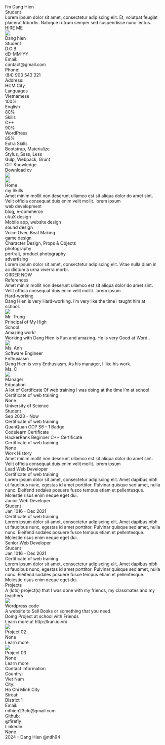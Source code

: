 <div style={{width: 970, height: 467, position: 'relative'}}>
  <div style={{width: 970, height: 467, left: 0, top: 0, position: 'absolute', background: 'white'}} />
  <div style={{width: 500, left: 60, top: 93, position: 'absolute'}}><span style="color: '#2B2B2B', fontSize: 48, fontFamily: 'Inter', fontWeight: '700', lineHeight: 59.33, wordWrap: 'break-word'">I’m Dang Hien<br/></span><span style="color: '#FFB400', fontSize: 48, fontFamily: 'Inter', fontWeight: '700', lineHeight: 59.33, wordWrap: 'break-word'">Student</span></div>
  <div style={{width: 16, height: 16, left: 520, top: 52, position: 'absolute', borderRadius: 9999, border: '2px rgba(5.10, 255, 0, 0.80) solid'}} />
  <div style={{width: 16, height: 16, left: 88, top: 422, position: 'absolute', borderRadius: 9999, border: '2px rgba(5.10, 255, 0, 0.80) solid'}} />
  <div style={{width: 16, height: 16, left: 557.86, top: 379.96, position: 'absolute', borderRadius: 9999, border: '2px rgba(255, 180, 0, 0.80) solid'}} />
  <div style={{width: 16, height: 16, left: 40, top: 30, position: 'absolute', borderRadius: 9999, border: '2px rgba(255, 180, 0, 0.80) solid'}} />
  <div style={{width: 16, height: 16, left: 902.46, top: 69.66, position: 'absolute', transform: 'rotate(26.05deg)', transformOrigin: '0 0', border: '2px rgba(255, 180, 0, 0.80) solid'}} />
  <div style={{width: 16, height: 16, left: 380.83, top: 333, position: 'absolute', transform: 'rotate(26.05deg)', transformOrigin: '0 0', border: '2px rgba(0, 71.40, 255, 0.80) solid'}} />
  <div style={{width: 424, height: 88, left: 60, top: 229, position: 'absolute', color: '#767676', fontSize: 16, fontFamily: 'Inter', fontWeight: '400', textTransform: 'capitalize', lineHeight: 24, wordWrap: 'break-word'}}>Lorem ipsum dolor sit amet, consectetur adipiscing elit. Et, volutpat feugiat placerat lobortis. Natoque rutrum semper sed suspendisse nunc lectus.</div>
  <div style={{width: 154, height: 51, left: 60, top: 342, position: 'absolute', flexDirection: 'column', justifyContent: 'flex-start', alignItems: 'flex-start', display: 'inline-flex'}}>
    <div style={{flexDirection: 'column', justifyContent: 'flex-start', alignItems: 'flex-start', display: 'flex'}}>
      <div style={{paddingLeft: 32, paddingRight: 32, paddingTop: 16, paddingBottom: 16, background: '#FFB400', borderRadius: 5, flexDirection: 'column', justifyContent: 'center', alignItems: 'center', gap: 10, display: 'flex'}}>
        <div style={{width: 90, height: 19, position: 'relative'}}>
          <div style={{left: 0, top: 0, position: 'absolute', textAlign: 'center', color: '#2B2B2B', fontSize: 16, fontFamily: 'Inter', fontWeight: '500', wordWrap: 'break-word'}}>HIRE ME</div>
          <div style={{width: 16, height: 16, left: 74, top: 1, position: 'absolute'}}>
            <div style={{width: 16, height: 16, left: 0, top: 0, position: 'absolute'}}></div>
            <div style={{width: 10.67, height: 10.37, left: 2.67, top: 2.81, position: 'absolute', background: '#2B2B2B'}}></div>
          </div>
        </div>
      </div>
    </div>
  </div>
  <img style={{width: 347, height: 225, left: 528, top: 80, position: 'absolute', boxShadow: '0px 4px 4px rgba(0, 0, 0, 0.25)', border: '1px black solid'}} src="https://via.placeholder.com/347x225" />
</div>
<div style={{width: 305, height: 1315, position: 'relative'}}>
  <div style={{width: 305, height: 1315, left: 0, top: 0, position: 'absolute', background: 'white'}}></div>
  <div style={{width: 180, height: 163, left: 74, top: 163, position: 'absolute'}}>
    <div style={{left: 44, top: 67, position: 'absolute', color: '#2B2B2B', fontSize: 18, fontFamily: 'Inter', fontWeight: '500', textTransform: 'capitalize', lineHeight: 22.25, wordWrap: 'break-word'}}>Dang hien</div>
    <div style={{left: 61, top: 102, position: 'absolute', color: '#767676', fontSize: 15, fontFamily: 'Inter', fontWeight: '400', textTransform: 'capitalize', lineHeight: 24, wordWrap: 'break-word'}}>Student</div>
    <div style={{width: 16, height: 16, left: 139, top: 0, position: 'absolute', background: '#7EB942', boxShadow: '0px 4px 10px rgba(0, 0, 0, 0.15)', borderRadius: 9999}} />
    <div style={{width: 180, height: 24, left: 0, top: 139, position: 'absolute', justifyContent: 'flex-start', alignItems: 'flex-start', gap: 15, display: 'inline-flex'}}>
      <div style={{width: 24, height: 24, position: 'relative'}}>
        <div style={{width: 24, height: 24, left: 0, top: 0, position: 'absolute', background: '#FFB400', borderRadius: 9999}} />
        <div style={{width: 14, height: 14, left: 5, top: 5, position: 'absolute'}}>
          <div style={{width: 14, height: 14, left: 0, top: 0, position: 'absolute'}}>
            <div style={{width: 14, height: 14, left: 0, top: 0, position: 'absolute'}}>
              <div style={{width: 14, height: 14, left: 0, top: 0, position: 'absolute'}}></div>
              <div style={{width: 6.13, height: 11.67, left: 4.08, top: 1.17, position: 'absolute', background: '#2B2B2B'}}></div>
            </div>
          </div>
        </div>
      </div>
      <div style={{width: 24, height: 24, position: 'relative'}}>
        <div style={{width: 24, height: 24, left: 0, top: 0, position: 'absolute', background: '#FFB400', borderRadius: 9999}} />
        <div style={{width: 14, height: 14, left: 5, top: 5, position: 'absolute'}}>
          <div style={{width: 14, height: 14, left: 0, top: 0, position: 'absolute'}}>
            <div style={{width: 14, height: 14, left: 0, top: 0, position: 'absolute'}}>
              <div style={{width: 14, height: 14, left: 0, top: 0, position: 'absolute'}}></div>
              <div style={{width: 11.67, height: 11.67, left: 1.17, top: 1.17, position: 'absolute', background: '#2B2B2B'}}></div>
            </div>
          </div>
        </div>
      </div>
      <div style={{width: 24, height: 24, position: 'relative'}}>
        <div style={{width: 24, height: 24, left: 0, top: 0, position: 'absolute', background: '#FFB400', borderRadius: 9999}} />
        <div style={{width: 14, height: 14, left: 5, top: 5, position: 'absolute'}}>
          <div style={{width: 14, height: 14, left: 0, top: 0, position: 'absolute'}}>
            <div style={{width: 14, height: 14, left: 0, top: 0, position: 'absolute'}}>
              <div style={{width: 14, height: 14, left: 0, top: 0, position: 'absolute'}}></div>
              <div style={{width: 11.89, height: 9.67, left: 1.04, top: 2.15, position: 'absolute', background: '#2B2B2B'}}></div>
            </div>
          </div>
        </div>
      </div>
      <div style={{width: 24, height: 24, position: 'relative'}}>
        <div style={{width: 24, height: 24, left: 0, top: 0, position: 'absolute', background: '#FFB400', borderRadius: 9999}} />
        <div style={{width: 14, height: 14, left: 5, top: 5, position: 'absolute'}}>
          <div style={{width: 14, height: 14, left: 0, top: 0, position: 'absolute'}}>
            <div style={{width: 14, height: 14, left: 0, top: 0, position: 'absolute'}}>
              <div style={{width: 14, height: 14, left: 0, top: 0, position: 'absolute'}}></div>
              <div style={{width: 11.12, height: 10.50, left: 1.71, top: 1.75, position: 'absolute', background: '#2B2B2B'}}></div>
            </div>
          </div>
        </div>
      </div>
      <div style={{width: 24, height: 24, position: 'relative'}}>
        <div style={{width: 24, height: 24, left: 0, top: 0, position: 'absolute', background: '#FFB400', borderRadius: 9999}} />
        <div style={{width: 14, height: 14, left: 5, top: 5, position: 'absolute'}}>
          <div style={{width: 14, height: 14, left: 0, top: 0, position: 'absolute'}}>
            <div style={{width: 14, height: 14, left: 0, top: 0, position: 'absolute'}}>
              <div style={{width: 14, height: 14, left: 0, top: 0, position: 'absolute'}}></div>
              <div style={{width: 11.67, height: 9.33, left: 1.17, top: 2.33, position: 'absolute', background: '#2B2B2B'}}></div>
            </div>
          </div>
        </div>
      </div>
    </div>
  </div>
  <div style={{width: 220, height: 0, left: 55, top: 353, position: 'absolute', border: '1.50px #F0F0F6 solid'}}></div>
  <div style={{width: 220, height: 126, left: 55, top: 378, position: 'absolute'}}>
    <div style={{width: 220, height: 25, left: 0, top: 0, position: 'absolute'}}>
      <div style={{width: 51, height: 24, left: 0, top: 0, position: 'absolute', background: '#FFB400'}} />
      <div style={{left: 5, top: 1, position: 'absolute', color: '#2B2B2B', fontSize: 15, fontFamily: 'Inter', fontWeight: '400', textTransform: 'capitalize', lineHeight: 24, wordWrap: 'break-word'}}>D.O.B</div>
      <div style={{left: 137, top: 0, position: 'absolute', textAlign: 'right', color: '#2B2B2B', fontSize: 15, fontFamily: 'Inter', fontWeight: '400', textTransform: 'capitalize', lineHeight: 24, wordWrap: 'break-word'}}>dD-MM-YY</div>
    </div>
    <div style={{width: 220, height: 24, left: 0, top: 34, position: 'absolute'}}>
      <div style={{width: 49, height: 24, left: 0, top: 0, position: 'absolute', background: '#FFB400'}} />
      <div style={{left: 5, top: 0, position: 'absolute', color: '#2B2B2B', fontSize: 15, fontFamily: 'Inter', fontWeight: '400', textTransform: 'capitalize', lineHeight: 24, wordWrap: 'break-word'}}>Email:</div>
      <div style={{left: 72, top: 0, position: 'absolute', textAlign: 'right', color: '#2B2B2B', fontSize: 15, fontFamily: 'Inter', fontWeight: '400', textTransform: 'capitalize', lineHeight: 24, wordWrap: 'break-word'}}>contact@gmail.com</div>
    </div>
    <div style={{width: 220, height: 24, left: 0, top: 68, position: 'absolute'}}>
      <div style={{width: 58, height: 24, left: 0, top: 0, position: 'absolute', background: '#FFB400'}} />
      <div style={{left: 5, top: 0, position: 'absolute', color: '#2B2B2B', fontSize: 15, fontFamily: 'Inter', fontWeight: '400', textTransform: 'capitalize', lineHeight: 24, wordWrap: 'break-word'}}>Phone:</div>
      <div style={{left: 95, top: 0, position: 'absolute', textAlign: 'right', color: '#7EB942', fontSize: 15, fontFamily: 'Inter', fontWeight: '400', textTransform: 'capitalize', lineHeight: 24, wordWrap: 'break-word'}}>(84) 903 543 321</div>
    </div>
    <div style={{width: 220, height: 24, left: 0, top: 102, position: 'absolute'}}>
      <div style={{width: 75, height: 24, left: 0, top: 0, position: 'absolute', background: '#FFB400'}} />
      <div style={{left: 5, top: 0, position: 'absolute', color: '#2B2B2B', fontSize: 15, fontFamily: 'Inter', fontWeight: '400', textTransform: 'capitalize', lineHeight: 24, wordWrap: 'break-word'}}>Address:</div>
      <div style={{left: 152, top: 0, position: 'absolute', textAlign: 'right', color: '#2B2B2B', fontSize: 15, fontFamily: 'Inter', fontWeight: '400', textTransform: 'capitalize', lineHeight: 24, wordWrap: 'break-word'}}>HCM City</div>
    </div>
  </div>
  <div style={{width: 220, height: 0, left: 55, top: 529, position: 'absolute', border: '1.50px #F0F0F6 solid'}}></div>
  <div style={{width: 220, height: 112, left: 55, top: 554, position: 'absolute'}}>
    <div style={{left: 0, top: 0, position: 'absolute', color: '#2B2B2B', fontSize: 18, fontFamily: 'Inter', fontWeight: '500', textTransform: 'capitalize', lineHeight: 22.25, wordWrap: 'break-word'}}>Languages</div>
    <div style={{width: 220, height: 24, left: 0, top: 37, position: 'absolute'}}>
      <div style={{left: 0, top: 0, position: 'absolute', color: '#767676', fontSize: 15, fontFamily: 'Inter', fontWeight: '400', textTransform: 'capitalize', lineHeight: 24, wordWrap: 'break-word'}}>Vietnamese</div>
      <div style={{left: 182, top: 0, position: 'absolute', color: '#767676', fontSize: 15, fontFamily: 'Inter', fontWeight: '400', textTransform: 'capitalize', lineHeight: 24, wordWrap: 'break-word'}}>100%</div>
    </div>
    <div style={{width: 220, height: 4, left: 0, top: 66, position: 'absolute'}}>
      <div style={{width: 220, height: 4, left: 0, top: 0, position: 'absolute', borderRadius: 30, border: '0.50px #FFB400 solid'}} />
      <div style={{width: 218, height: 2, left: 1, top: 1, position: 'absolute', background: '#FFB400', borderRadius: 30}} />
    </div>
    <div style={{width: 219, height: 24, left: 0, top: 79, position: 'absolute'}}>
      <div style={{left: 0, top: 0, position: 'absolute', color: '#767676', fontSize: 15, fontFamily: 'Inter', fontWeight: '400', textTransform: 'capitalize', lineHeight: 24, wordWrap: 'break-word'}}>English</div>
      <div style={{left: 188, top: 0, position: 'absolute', color: '#767676', fontSize: 15, fontFamily: 'Inter', fontWeight: '400', textTransform: 'capitalize', lineHeight: 24, wordWrap: 'break-word'}}>80%</div>
    </div>
    <div style={{width: 220, height: 4, left: 0, top: 108, position: 'absolute'}}>
      <div style={{width: 220, height: 4, left: 0, top: 0, position: 'absolute', borderRadius: 30, border: '0.50px #FFB400 solid'}} />
      <div style={{width: 208, height: 2, left: 1, top: 1, position: 'absolute', background: '#FFB400', borderRadius: 30}} />
    </div>
  </div>
  <div style={{width: 220, height: 0, left: 56, top: 691, position: 'absolute', border: '1.50px #F0F0F6 solid'}}></div>
  <div style={{width: 220, height: 242, left: 56, top: 716, position: 'absolute'}}>
    <div style={{left: 0, top: 0, position: 'absolute', color: '#2B2B2B', fontSize: 18, fontFamily: 'Inter', fontWeight: '500', textTransform: 'capitalize', lineHeight: 22.25, wordWrap: 'break-word'}}>Skills</div>
    <div style={{width: 220, height: 24, left: 0, top: 37, position: 'absolute'}}>
      <div style={{left: 0, top: 0, position: 'absolute', color: '#767676', fontSize: 15, fontFamily: 'Inter', fontWeight: '400', textTransform: 'capitalize', lineHeight: 24, wordWrap: 'break-word'}}>C++</div>
      <div style={{left: 189, top: 0, position: 'absolute', color: '#767676', fontSize: 15, fontFamily: 'Inter', fontWeight: '400', textTransform: 'capitalize', lineHeight: 24, wordWrap: 'break-word'}}>90%</div>
    </div>
    <div style={{width: 220, height: 4, left: 0, top: 66, position: 'absolute'}}>
      <div style={{width: 220, height: 4, left: 0, top: 0, position: 'absolute', borderRadius: 30, border: '0.50px #FFB400 solid'}} />
      <div style={{width: 209, height: 2, left: 1, top: 1, position: 'absolute', background: '#FFB400', borderRadius: 30}} />
    </div>
    <div style={{width: 220, height: 24, left: 0, top: 209, position: 'absolute'}}>
      <div style={{left: 0, top: 0, position: 'absolute', color: '#767676', fontSize: 15, fontFamily: 'Inter', fontWeight: '400', textTransform: 'capitalize', lineHeight: 24, wordWrap: 'break-word'}}>WordPress</div>
      <div style={{left: 189, top: 0, position: 'absolute', color: '#767676', fontSize: 15, fontFamily: 'Inter', fontWeight: '400', textTransform: 'capitalize', lineHeight: 24, wordWrap: 'break-word'}}>85%</div>
    </div>
    <div style={{width: 220, height: 4, left: 0, top: 238, position: 'absolute'}}>
      <div style={{width: 220, height: 4, left: 0, top: 0, position: 'absolute', borderRadius: 30, border: '0.50px #FFB400 solid'}} />
      <div style={{width: 207, height: 2, left: 1, top: 1, position: 'absolute', background: '#FFB400', borderRadius: 30}} />
    </div>
  </div>
  <div style={{width: 220, height: 0, left: 57, top: 983, position: 'absolute', border: '1.50px #F0F0F6 solid'}}></div>
  <div style={{width: 186, height: 148, left: 56, top: 1008, position: 'absolute'}}>
    <div style={{left: 0, top: 0, position: 'absolute', color: '#2B2B2B', fontSize: 18, fontFamily: 'Inter', fontWeight: '500', textTransform: 'capitalize', lineHeight: 22.25, wordWrap: 'break-word'}}>Extra Skills</div>
    <div style={{width: 186, height: 24, left: 0, top: 37, position: 'absolute'}}>
      <div style={{left: 30, top: 0, position: 'absolute', color: '#767676', fontSize: 15, fontFamily: 'Inter', fontWeight: '400', textTransform: 'capitalize', lineHeight: 24, wordWrap: 'break-word'}}>Bootstrap, Materialize</div>
      <div style={{width: 15, height: 15, left: 0, top: 4, position: 'absolute'}}>
        <div style={{width: 15, height: 15, left: 0, top: 0, position: 'absolute'}}>
          <div style={{width: 15, height: 15, left: 0, top: 0, position: 'absolute'}}>
            <div style={{width: 15, height: 15, left: 0, top: 0, position: 'absolute'}}>
              <div style={{width: 10, height: 10, left: 0, top: 0, position: 'absolute', border: '1px #FFB400 solid'}} />
              <div style={{width: 10, height: 10, left: 5, top: 5, position: 'absolute', border: '1px #FFB400 solid'}} />
            </div>
          </div>
          <div style={{width: 15, height: 15, left: 0, top: 0, position: 'absolute'}}>
            <div style={{width: 15, height: 15, left: 0, top: 0, position: 'absolute'}}>
              <div style={{width: 10, height: 10, left: 0, top: 0, position: 'absolute', border: '1px #FFB400 solid'}} />
              <div style={{width: 10, height: 10, left: 5, top: 5, position: 'absolute', border: '1px #FFB400 solid'}} />
            </div>
          </div>
        </div>
      </div>
    </div>
    <div style={{width: 157, height: 24, left: 0, top: 66, position: 'absolute'}}>
      <div style={{left: 30, top: 0, position: 'absolute', color: '#767676', fontSize: 15, fontFamily: 'Inter', fontWeight: '400', textTransform: 'capitalize', lineHeight: 24, wordWrap: 'break-word'}}>Stylus, Sass, Less</div>
      <div style={{width: 15, height: 15, left: 0, top: 4, position: 'absolute'}}>
        <div style={{width: 15, height: 15, left: 0, top: 0, position: 'absolute'}}>
          <div style={{width: 15, height: 15, left: 0, top: 0, position: 'absolute'}}>
            <div style={{width: 15, height: 15, left: 0, top: 0, position: 'absolute'}}>
              <div style={{width: 10, height: 10, left: 0, top: 0, position: 'absolute', border: '1px #FFB400 solid'}} />
              <div style={{width: 10, height: 10, left: 5, top: 5, position: 'absolute', border: '1px #FFB400 solid'}} />
            </div>
          </div>
          <div style={{width: 15, height: 15, left: 0, top: 0, position: 'absolute'}}>
            <div style={{width: 15, height: 15, left: 0, top: 0, position: 'absolute'}}>
              <div style={{width: 10, height: 10, left: 0, top: 0, position: 'absolute', border: '1px #FFB400 solid'}} />
              <div style={{width: 10, height: 10, left: 5, top: 5, position: 'absolute', border: '1px #FFB400 solid'}} />
            </div>
          </div>
        </div>
      </div>
    </div>
    <div style={{width: 186, height: 24, left: 0, top: 95, position: 'absolute'}}>
      <div style={{left: 30, top: 0, position: 'absolute', color: '#767676', fontSize: 15, fontFamily: 'Inter', fontWeight: '400', textTransform: 'capitalize', lineHeight: 24, wordWrap: 'break-word'}}>Gulp, Webpack, Grunt</div>
      <div style={{width: 15, height: 15, left: 0, top: 4, position: 'absolute'}}>
        <div style={{width: 15, height: 15, left: 0, top: 0, position: 'absolute'}}>
          <div style={{width: 15, height: 15, left: 0, top: 0, position: 'absolute'}}>
            <div style={{width: 15, height: 15, left: 0, top: 0, position: 'absolute'}}>
              <div style={{width: 10, height: 10, left: 0, top: 0, position: 'absolute', border: '1px #FFB400 solid'}} />
              <div style={{width: 10, height: 10, left: 5, top: 5, position: 'absolute', border: '1px #FFB400 solid'}} />
            </div>
          </div>
          <div style={{width: 15, height: 15, left: 0, top: 0, position: 'absolute'}}>
            <div style={{width: 15, height: 15, left: 0, top: 0, position: 'absolute'}}>
              <div style={{width: 10, height: 10, left: 0, top: 0, position: 'absolute', border: '1px #FFB400 solid'}} />
              <div style={{width: 10, height: 10, left: 5, top: 5, position: 'absolute', border: '1px #FFB400 solid'}} />
            </div>
          </div>
        </div>
      </div>
    </div>
    <div style={{width: 139, height: 24, left: 0, top: 124, position: 'absolute'}}>
      <div style={{left: 30, top: 0, position: 'absolute', color: '#767676', fontSize: 15, fontFamily: 'Inter', fontWeight: '400', textTransform: 'capitalize', lineHeight: 24, wordWrap: 'break-word'}}>GIT Knowledge</div>
      <div style={{width: 15, height: 15, left: 0, top: 4, position: 'absolute'}}>
        <div style={{width: 15, height: 15, left: 0, top: 0, position: 'absolute'}}>
          <div style={{width: 15, height: 15, left: 0, top: 0, position: 'absolute'}}>
            <div style={{width: 15, height: 15, left: 0, top: 0, position: 'absolute'}}>
              <div style={{width: 10, height: 10, left: 0, top: 0, position: 'absolute', border: '1px #FFB400 solid'}} />
              <div style={{width: 10, height: 10, left: 5, top: 5, position: 'absolute', border: '1px #FFB400 solid'}} />
            </div>
          </div>
          <div style={{width: 15, height: 15, left: 0, top: 0, position: 'absolute'}}>
            <div style={{width: 15, height: 15, left: 0, top: 0, position: 'absolute'}}>
              <div style={{width: 10, height: 10, left: 0, top: 0, position: 'absolute', border: '1px #FFB400 solid'}} />
              <div style={{width: 10, height: 10, left: 5, top: 5, position: 'absolute', border: '1px #FFB400 solid'}} />
            </div>
          </div>
        </div>
      </div>
    </div>
  </div>
  <div style={{width: 220, height: 0, left: 56, top: 1181, position: 'absolute', border: '1.50px #F0F0F6 solid'}}></div>
  <div style={{width: 220, height: 40, left: 56, top: 1206, position: 'absolute'}}>
    <div style={{width: 220, height: 40, left: 0, top: 0, position: 'absolute'}}>
      <div style={{width: 220, height: 40, left: 0, top: 0, position: 'absolute'}}>
        <div style={{width: 220, height: 40, left: 0, top: 0, position: 'absolute', background: '#FFB400'}} />
        <div style={{width: 141, height: 19.43, left: 40, top: 10, position: 'absolute'}}>
          <div style={{width: 108, height: 19.43, left: 0, top: 0, position: 'absolute', color: '#2B2B2B', fontSize: 14, fontFamily: 'Inter', fontWeight: '600', textTransform: 'uppercase', wordWrap: 'break-word'}}>Download cv</div>
          <div style={{width: 14, height: 16, left: 127, top: 2.29, position: 'absolute'}}>
            <div style={{width: 14, height: 16, left: 0, top: 0, position: 'absolute'}}></div>
            <div style={{width: 11.67, height: 12, left: 1.17, top: 2, position: 'absolute', background: '#2B2B2B'}}></div>
          </div>
        </div>
      </div>
    </div>
  </div>
  <img style={{width: 171, height: 114, left: 79, top: 72, position: 'absolute', boxShadow: '0px 4px 4px rgba(0, 0, 0, 0.25)', border: '1px black solid'}} src="https://via.placeholder.com/171x114" />
</div>
<div style={{width: 108, height: 1315, position: 'relative'}}>
  <div style={{width: 108, height: 1315, left: 0, top: 0, position: 'absolute', background: '#FAFAFA', boxShadow: '4px 0px 10px rgba(47, 122, 249, 0.10)'}} />
  <div style={{width: 65, height: 398, left: 21, top: 254, position: 'absolute', flexDirection: 'column', justifyContent: 'flex-start', alignItems: 'center', gap: 40, display: 'inline-flex'}}>
    <div style={{width: 65, height: 78, position: 'relative'}}>
      <div style={{width: 65, height: 33, left: 0, top: 0, position: 'absolute'}}>
        <img style={{width: 65, height: 33, left: 0, top: 0, position: 'absolute'}} src="https://via.placeholder.com/65x33" />
        <div style={{left: 15, top: 6, position: 'absolute', color: 'white', fontSize: 12, fontFamily: 'Inter', fontWeight: '500', wordWrap: 'break-word'}}>Home</div>
      </div>
      <div style={{width: 40, height: 40, left: 13, top: 38, position: 'absolute'}}>
        <div style={{width: 40, height: 40, left: 0, top: 0, position: 'absolute', background: '#FFB400', borderRadius: 9999}} />
        <div style={{width: 18, height: 18, left: 11, top: 11, position: 'absolute'}}>
          <div style={{width: 18, height: 18, left: 0, top: 0, position: 'absolute'}}>
            <div style={{width: 18, height: 18, left: 0, top: 0, position: 'absolute'}}>
              <div style={{width: 18, height: 18, left: 0, top: 0, position: 'absolute'}}>
                <div style={{width: 18, height: 18, left: 0, top: 0, position: 'absolute'}}></div>
                <div style={{width: 16.50, height: 14.74, left: 0.75, top: 1.01, position: 'absolute', background: '#2B2B2B'}}></div>
              </div>
            </div>
          </div>
        </div>
      </div>
    </div>
    <div style={{width: 40, height: 40, position: 'relative'}}>
      <div style={{width: 40, height: 40, left: 0, top: 0, position: 'absolute', background: '#F0F0F6', borderRadius: 9999}} />
      <div style={{width: 18, height: 18, left: 11, top: 11, position: 'absolute'}}>
        <div style={{width: 18, height: 18, left: 0, top: 0, position: 'absolute'}}>
          <div style={{width: 18, height: 18, left: 0, top: 0, position: 'absolute'}}>
            <div style={{width: 16.50, height: 18, left: 1, top: 0, position: 'absolute', background: 'rgba(0, 0, 0, 0)'}}>
              <div style={{width: 16.50, height: 18, left: 0, top: 0, position: 'absolute', background: '#767676'}}></div>
            </div>
          </div>
        </div>
      </div>
    </div>
    <div style={{width: 40, height: 40, position: 'relative'}}>
      <div style={{width: 40, height: 40, left: 0, top: 0, position: 'absolute', background: '#F0F0F6', borderRadius: 9999}} />
      <div style={{width: 18, height: 18, left: 11, top: 11, position: 'absolute'}}>
        <div style={{width: 18, height: 18, left: 0, top: 0, position: 'absolute'}}>
          <div style={{width: 18, height: 18, left: 0, top: 0, position: 'absolute'}}>
            <div style={{width: 16.50, height: 18, left: 1, top: 0, position: 'absolute', background: '#767676'}}></div>
          </div>
        </div>
      </div>
    </div>
    <div style={{width: 40, height: 40, position: 'relative'}}>
      <div style={{width: 40, height: 40, left: 0, top: 0, position: 'absolute', background: '#F0F0F6', borderRadius: 9999}} />
      <div style={{width: 18, height: 18, left: 11, top: 11, position: 'absolute'}}>
        <div style={{width: 18, height: 18, left: 0, top: 0, position: 'absolute'}}>
          <div style={{width: 18, height: 18, left: 0, top: 0, position: 'absolute'}}>
            <div style={{width: 18, height: 18, left: 0, top: 0, position: 'absolute'}}>
              <div style={{width: 18, height: 18, left: 0, top: 0, position: 'absolute'}}></div>
              <div style={{width: 15, height: 15, left: 1.50, top: 0.75, position: 'absolute', background: '#767676'}}></div>
            </div>
          </div>
        </div>
      </div>
    </div>
    <div style={{width: 40, height: 40, position: 'relative'}}>
      <div style={{width: 40, height: 40, left: 0, top: 0, position: 'absolute', background: '#F0F0F6', borderRadius: 9999}} />
      <div style={{width: 18, height: 18, left: 11, top: 11, position: 'absolute'}}>
        <div style={{width: 18, height: 18, left: 0, top: 0, position: 'absolute'}}>
          <div style={{width: 18, height: 18, left: 0, top: 0, position: 'absolute'}}>
            <div style={{width: 18, height: 18, left: 0, top: 0, position: 'absolute'}}>
              <div style={{width: 18, height: 18, left: 0, top: 0, position: 'absolute'}}></div>
              <div style={{width: 15, height: 14.62, left: 1.50, top: 2.25, position: 'absolute', background: '#767676'}}></div>
            </div>
          </div>
        </div>
      </div>
    </div>
  </div>
</div>
<div style={{width: 970, height: 647, position: 'relative'}}>
  <div style={{left: 406, top: 0, position: 'absolute', color: '#2B2B2B', fontSize: 32, fontFamily: 'Inter', fontWeight: '700', textTransform: 'capitalize', lineHeight: 39.55, wordWrap: 'break-word'}}>my Skills</div>
  <div style={{width: 438, height: 68, left: 266, top: 59, position: 'absolute', textAlign: 'center', color: '#767676', fontSize: 15, fontFamily: 'Inter', fontWeight: '400', textTransform: 'capitalize', lineHeight: 24, wordWrap: 'break-word'}}>Amet minim mollit non deserunt ullamco est sit aliqua dolor do amet sint. Velit officia consequat duis enim velit mollit. lorem ipsum</div>
  <div style={{width: 310, height: 225, left: 0, top: 177, position: 'absolute'}}>
    <div style={{width: 310, height: 225, left: 0, top: 0, position: 'absolute', background: 'white'}} />
    <div style={{width: 68, height: 68, left: 121, top: 28, position: 'absolute'}}>
      <div style={{width: 68, height: 68, left: 0, top: 0, position: 'absolute'}}>
        <div style={{width: 68, height: 68, left: 0, top: 0, position: 'absolute'}}>
          <div style={{width: 68, height: 68, left: 0, top: 0, position: 'absolute'}}>
            <div style={{width: 68, height: 68, left: 0, top: 0, position: 'absolute'}}>
              <div style={{width: 65.88, height: 53.12, left: 1.06, top: 7.44, position: 'absolute'}}>
                <div style={{width: 65.88, height: 53.12, left: 0, top: 0, position: 'absolute', background: '#FFB400'}}></div>
                <div style={{width: 10.49, height: 14.88, left: 27.62, top: 12.75, position: 'absolute', background: '#FFB400'}}></div>
                <div style={{width: 7.44, height: 14.88, left: 39.31, top: 12.75, position: 'absolute', background: '#FFB400'}}></div>
                <div style={{width: 7.44, height: 14.88, left: 19.12, top: 12.75, position: 'absolute', background: '#FFB400'}}></div>
              </div>
            </div>
          </div>
        </div>
      </div>
    </div>
    <div style={{left: 76, top: 122, position: 'absolute', color: '#2B2B2B', fontSize: 18, fontFamily: 'Inter', fontWeight: '500', textTransform: 'capitalize', lineHeight: 22.25, wordWrap: 'break-word'}}>web development</div>
    <div style={{left: 88, top: 159, position: 'absolute', textAlign: 'center', color: '#767676', fontSize: 15, fontFamily: 'Inter', fontWeight: '400', textTransform: 'capitalize', lineHeight: 24, wordWrap: 'break-word'}}>blog, e-commerce</div>
  </div>
  <div style={{width: 310, height: 225, left: 330, top: 177, position: 'absolute'}}>
    <div style={{width: 310, height: 225, left: 0, top: 0, position: 'absolute', background: 'white'}} />
    <div style={{width: 68, height: 68, left: 121, top: 28, position: 'absolute'}}>
      <div style={{width: 68, height: 68, left: 0, top: 0, position: 'absolute'}}>
        <div style={{width: 68, height: 68, left: 0, top: 0, position: 'absolute'}}>
          <div style={{width: 68, height: 68, left: 0, top: 0, position: 'absolute'}}>
            <div style={{width: 68, height: 68, left: 0, top: 0, position: 'absolute'}}>
              <div style={{width: 68, height: 66.80, left: -0, top: 0.60, position: 'absolute'}}>
                <div style={{width: 6.77, height: 1.99, left: 30.61, top: 48.74, position: 'absolute', background: '#FFB400'}}></div>
                <div style={{width: 15.10, height: 5.58, left: 10.96, top: 29.49, position: 'absolute', background: '#FFB400'}}></div>
                <div style={{width: 15.10, height: 5.58, left: 10.96, top: 23.78, position: 'absolute', background: '#FFB400'}}></div>
                <div style={{width: 1.99, height: 1.99, left: 24.26, top: 16.41, position: 'absolute', background: '#FFB400'}}></div>
                <div style={{width: 1.99, height: 1.99, left: 21.52, top: 16.41, position: 'absolute', background: '#FFB400'}}></div>
                <div style={{width: 1.99, height: 1.99, left: 18.77, top: 16.41, position: 'absolute', background: '#FFB400'}}></div>
                <div style={{width: 68, height: 66.80, left: 0, top: 0, position: 'absolute', background: '#FFB400'}}></div>
              </div>
            </div>
          </div>
        </div>
      </div>
    </div>
    <div style={{left: 97, top: 122, position: 'absolute', color: '#2B2B2B', fontSize: 18, fontFamily: 'Inter', fontWeight: '500', textTransform: 'capitalize', lineHeight: 22.25, wordWrap: 'break-word'}}>uI/uX design</div>
    <div style={{left: 55, top: 159, position: 'absolute', textAlign: 'center', color: '#767676', fontSize: 15, fontFamily: 'Inter', fontWeight: '400', textTransform: 'capitalize', lineHeight: 24, wordWrap: 'break-word'}}>Mobile app, website design</div>
  </div>
  <div style={{width: 310, height: 225, left: 660, top: 177, position: 'absolute'}}>
    <div style={{width: 310, height: 225, left: 0, top: 0, position: 'absolute', background: 'white'}} />
    <div style={{width: 74, height: 74, left: 118, top: 25, position: 'absolute'}}>
      <div style={{width: 74, height: 74, left: 0, top: 0, position: 'absolute'}}>
        <div style={{width: 74, height: 74, left: 0, top: 0, position: 'absolute'}}>
          <div style={{width: 74, height: 74, left: 0, top: 0, position: 'absolute'}}>
            <div style={{width: 74, height: 74, left: 0, top: 0, position: 'absolute'}}>
              <div style={{width: 28.96, height: 52.05, left: 22.52, top: 0, position: 'absolute', background: '#FFB400'}}></div>
              <div style={{width: 48.26, height: 45.04, left: 12.87, top: 28.96, position: 'absolute', background: '#FFB400'}}></div>
            </div>
          </div>
        </div>
      </div>
    </div>
    <div style={{left: 95, top: 122, position: 'absolute', color: '#2B2B2B', fontSize: 18, fontFamily: 'Inter', fontWeight: '500', textTransform: 'capitalize', lineHeight: 22.25, wordWrap: 'break-word'}}>sound design</div>
    <div style={{left: 67, top: 159, position: 'absolute', textAlign: 'center', color: '#767676', fontSize: 15, fontFamily: 'Inter', fontWeight: '400', textTransform: 'capitalize', lineHeight: 24, wordWrap: 'break-word'}}>Voice Over, Beat Making</div>
  </div>
  <div style={{width: 310, height: 225, left: 0, top: 422, position: 'absolute'}}>
    <div style={{width: 310, height: 225, left: 0, top: 0, position: 'absolute', background: 'white'}} />
    <div style={{width: 74, height: 74, left: 118, top: 33, position: 'absolute'}}>
      <div style={{width: 74, height: 74, left: 0, top: 0, position: 'absolute'}}>
        <div style={{width: 74, height: 74, left: 0, top: 0, position: 'absolute'}}>
          <div style={{width: 74, height: 74, left: 0, top: 0, position: 'absolute'}}>
            <div style={{width: 74, height: 74, left: 0, top: 0, position: 'absolute'}}>
              <div style={{width: 9.25, height: 2.31, left: 32.38, top: 38.16, position: 'absolute', background: '#FFB400'}}></div>
              <div style={{width: 2.31, height: 9.25, left: 35.84, top: 34.69, position: 'absolute', background: '#FFB400'}}></div>
              <div style={{width: 2.31, height: 2.31, left: 65.91, top: 38.16, position: 'absolute', background: '#FFB400'}}></div>
              <div style={{width: 2.31, height: 2.31, left: 56.66, top: 38.16, position: 'absolute', background: '#FFB400'}}></div>
              <div style={{width: 2.31, height: 2.31, left: 61.28, top: 33.53, position: 'absolute', background: '#FFB400'}}></div>
              <div style={{width: 2.31, height: 2.31, left: 61.28, top: 42.78, position: 'absolute', background: '#FFB400'}}></div>
              <div style={{width: 7.01, height: 13.01, left: 5.46, top: 7.37, position: 'absolute', background: '#FFB400'}}></div>
              <div style={{width: 7.01, height: 13.01, left: 26.85, top: 7.37, position: 'absolute', background: '#FFB400'}}></div>
              <div style={{width: 9.84, height: 10.77, left: 14.74, top: 8.49, position: 'absolute', background: '#FFB400'}}></div>
              <div style={{width: 4.62, height: 4.62, left: 4.62, top: 46.25, position: 'absolute', background: '#FFB400'}}></div>
              <div style={{width: 74, height: 69.38, left: 0, top: 2.31, position: 'absolute', background: '#FFB400'}}></div>
              <div style={{width: 4.62, height: 2.31, left: 47.41, top: 38.16, position: 'absolute', background: '#FFB400'}}></div>
              <div style={{width: 9.25, height: 2.31, left: 34.69, top: 9.25, position: 'absolute', background: '#FFB400'}}></div>
              <div style={{width: 18.50, height: 2.31, left: 48.56, top: 9.25, position: 'absolute', background: '#FFB400'}}></div>
              <div style={{width: 16.19, height: 2.31, left: 50.88, top: 13.88, position: 'absolute', background: '#FFB400'}}></div>
              <div style={{width: 9.25, height: 2.31, left: 37, top: 13.88, position: 'absolute', background: '#FFB400'}}></div>
              <div style={{width: 23.12, height: 2.31, left: 34.69, top: 18.50, position: 'absolute', background: '#FFB400'}}></div>
              <div style={{width: 4.62, height: 2.31, left: 62.44, top: 18.50, position: 'absolute', background: '#FFB400'}}></div>
              <div style={{width: 11.56, height: 2.31, left: 6.94, top: 23.12, position: 'absolute', background: '#FFB400'}}></div>
              <div style={{width: 21.97, height: 2.31, left: 23.12, top: 23.12, position: 'absolute', background: '#FFB400'}}></div>
              <div style={{width: 18.50, height: 2.31, left: 48.56, top: 23.12, position: 'absolute', background: '#FFB400'}}></div>
              <div style={{width: 18.50, height: 2.31, left: 6.94, top: 27.75, position: 'absolute', background: '#FFB400'}}></div>
              <div style={{width: 9.25, height: 2.31, left: 6.94, top: 32.38, position: 'absolute', background: '#FFB400'}}></div>
              <div style={{width: 4.62, height: 2.31, left: 18.50, top: 32.38, position: 'absolute', background: '#FFB400'}}></div>
            </div>
          </div>
        </div>
      </div>
    </div>
    <div style={{left: 97, top: 128, position: 'absolute', color: '#2B2B2B', fontSize: 18, fontFamily: 'Inter', fontWeight: '500', textTransform: 'capitalize', lineHeight: 22.25, wordWrap: 'break-word'}}>game design</div>
    <div style={{left: 32, top: 168, position: 'absolute', textAlign: 'center', color: '#767676', fontSize: 15, fontFamily: 'Inter', fontWeight: '400', textTransform: 'capitalize', lineHeight: 24, wordWrap: 'break-word'}}>Character Design, Props & Objects</div>
  </div>
  <div style={{width: 310, height: 225, left: 330, top: 422, position: 'absolute'}}>
    <div style={{width: 310, height: 225, left: 0, top: 0, position: 'absolute', background: 'white'}} />
    <div style={{width: 78, height: 78, left: 116, top: 25, position: 'absolute'}}>
      <div style={{width: 78, height: 78, left: 0, top: 0, position: 'absolute'}}>
        <div style={{width: 78, height: 78, left: 0, top: 0, position: 'absolute'}}>
          <div style={{width: 78, height: 78, left: 0, top: 0, position: 'absolute'}}>
            <div style={{width: 78, height: 78, left: 0, top: 0, position: 'absolute'}}>
              <div style={{width: 71.43, height: 78, left: 3.29, top: 0, position: 'absolute', background: '#FFB400'}}></div>
              <div style={{width: 7.55, height: 7.55, left: 35.23, top: 65.42, position: 'absolute', background: '#FFB400'}}></div>
            </div>
          </div>
        </div>
      </div>
    </div>
    <div style={{left: 99, top: 128, position: 'absolute', color: '#2B2B2B', fontSize: 18, fontFamily: 'Inter', fontWeight: '500', textTransform: 'capitalize', lineHeight: 22.25, wordWrap: 'break-word'}}>photography</div>
    <div style={{left: 48, top: 168, position: 'absolute', textAlign: 'center', color: '#767676', fontSize: 15, fontFamily: 'Inter', fontWeight: '400', textTransform: 'capitalize', lineHeight: 24, wordWrap: 'break-word'}}>portrait, product photography</div>
  </div>
  <div style={{width: 310, height: 225, left: 660, top: 422, position: 'absolute'}}>
    <div style={{width: 310, height: 225, left: 0, top: 0, position: 'absolute', background: 'white'}} />
    <div style={{left: 105, top: 31, position: 'absolute', color: '#2B2B2B', fontSize: 18, fontFamily: 'Inter', fontWeight: '500', textTransform: 'capitalize', lineHeight: 22.25, wordWrap: 'break-word'}}>advertising</div>
    <div style={{width: 260, height: 78, left: 25, top: 75, position: 'absolute', textAlign: 'center', color: '#767676', fontSize: 15, fontFamily: 'Inter', fontWeight: '400', textTransform: 'capitalize', lineHeight: 24, wordWrap: 'break-word'}}>Lorem ipsum dolor sit amet, consectetur adipiscing elit. Vitae nulla diam in ac dictum a urna viverra morbi. </div>
    <div style={{width: 86, height: 20, left: 112, top: 180, position: 'absolute'}}>
      <div style={{left: 0, top: 3, position: 'absolute', color: '#FFB400', fontSize: 12, fontFamily: 'Roboto', fontWeight: '700', wordWrap: 'break-word'}}>ORDER NOW</div>
      <div style={{width: 20, height: 20, left: 66, top: 0, position: 'absolute'}}>
        <div style={{width: 20, height: 20, left: 0, top: 0, position: 'absolute'}}></div>
        <div style={{width: 4.71, height: 7.07, left: 7.79, top: 6.46, position: 'absolute', background: '#FFB400'}}></div>
      </div>
    </div>
  </div>
</div>
<div style={{width: 970, height: 567, position: 'relative'}}>
  <div style={{left: 408, top: 0, position: 'absolute', color: '#2B2B2B', fontSize: 32, fontFamily: 'Inter', fontWeight: '700', textTransform: 'capitalize', lineHeight: 39.55, wordWrap: 'break-word'}}>References</div>
  <div style={{width: 438, height: 68, left: 273, top: 66, position: 'absolute', textAlign: 'center', color: '#767676', fontSize: 15, fontFamily: 'Inter', fontWeight: '400', textTransform: 'capitalize', lineHeight: 24, wordWrap: 'break-word'}}>Amet minim mollit non deserunt ullamco est sit aliqua dolor do amet sint. Velit officia consequat duis enim velit mollit. lorem ipsum</div>
  <div style={{width: 310, height: 323, left: 0, top: 184, position: 'absolute'}}>
    <div style={{width: 310, height: 323, left: 0, top: 0, position: 'absolute', background: 'white'}} />
    <div style={{width: 130, height: 17.37, left: 25, top: 25, position: 'absolute'}}>
      <div style={{width: 130, height: 17.37, left: 0, top: 0, position: 'absolute'}}>
        <div style={{width: 130, height: 17.37, left: 0, top: 0, position: 'absolute'}}>
          <div style={{width: 130, height: 17.37, left: 0, top: 0, position: 'absolute'}}>
            <div style={{width: 18, height: 17.37, left: 0, top: 0, position: 'absolute'}}>
              <div style={{width: 18, height: 17.37, left: 0, top: 0, position: 'absolute'}}>
                <div style={{width: 18, height: 17.37, left: 0, top: 0, position: 'absolute', background: '#FFB400'}}></div>
              </div>
            </div>
            <div style={{width: 18, height: 17.37, left: 28, top: 0, position: 'absolute'}}>
              <div style={{width: 18, height: 17.37, left: 0, top: 0, position: 'absolute'}}>
                <div style={{width: 18, height: 17.37, left: 0, top: 0, position: 'absolute'}}>
                  <div style={{width: 18, height: 17.37, left: 0, top: 0, position: 'absolute', background: '#FFB400'}}></div>
                </div>
              </div>
            </div>
            <div style={{width: 18, height: 17.37, left: 56, top: 0, position: 'absolute'}}>
              <div style={{width: 18, height: 17.37, left: 0, top: 0, position: 'absolute'}}>
                <div style={{width: 18, height: 17.37, left: 0, top: 0, position: 'absolute'}}>
                  <div style={{width: 18, height: 17.37, left: 0, top: 0, position: 'absolute'}}>
                    <div style={{width: 18, height: 17.37, left: 0, top: 0, position: 'absolute', background: '#FFB400'}}></div>
                  </div>
                </div>
              </div>
            </div>
            <div style={{width: 18, height: 17.37, left: 84, top: 0, position: 'absolute'}}>
              <div style={{width: 18, height: 17.37, left: 0, top: 0, position: 'absolute'}}>
                <div style={{width: 18, height: 17.37, left: 0, top: 0, position: 'absolute'}}>
                  <div style={{width: 18, height: 17.37, left: 0, top: 0, position: 'absolute'}}>
                    <div style={{width: 18, height: 17.37, left: 0, top: 0, position: 'absolute', background: '#FFB400'}}></div>
                  </div>
                </div>
              </div>
            </div>
            <div style={{width: 18, height: 17.37, left: 112, top: 0, position: 'absolute'}}>
              <div style={{width: 18, height: 17.37, left: 0, top: 0, position: 'absolute'}}>
                <div style={{width: 18, height: 17.37, left: 0, top: 0, position: 'absolute'}}>
                  <div style={{width: 18, height: 17.37, left: 0, top: 0, position: 'absolute'}}>
                    <div style={{width: 18, height: 17.37, left: 0, top: 0, position: 'absolute'}}>
                      <div style={{width: 18, height: 17.37, left: 0, top: 0, position: 'absolute', background: '#FFB400'}}></div>
                    </div>
                  </div>
                </div>
              </div>
            </div>
          </div>
        </div>
      </div>
    </div>
    <div style={{left: 25, top: 59, position: 'absolute', color: '#2B2B2B', fontSize: 18, fontFamily: 'Inter', fontWeight: '500', textTransform: 'capitalize', lineHeight: 22.25, wordWrap: 'break-word'}}>Hard-working</div>
    <div style={{width: 262, height: 89, left: 25, top: 99, position: 'absolute', color: '#767676', fontSize: 15, fontFamily: 'Inter', fontWeight: '400', textTransform: 'capitalize', lineHeight: 24, wordWrap: 'break-word'}}>Dang Hien is very Hard-working. I’m very like the time i taught him at school.</div>
    <img style={{width: 80, height: 80, left: 25, top: 218, position: 'absolute', borderRadius: 9999}} src="https://via.placeholder.com/80x80" />
    <div style={{left: 118, top: 236, position: 'absolute', color: '#2B2B2B', fontSize: 18, fontFamily: 'Inter', fontWeight: '500', textTransform: 'capitalize', lineHeight: 22.25, wordWrap: 'break-word'}}>Mr. Trung</div>
    <div style={{left: 118, top: 263, position: 'absolute', color: '#767676', fontSize: 15, fontFamily: 'Inter', fontWeight: '400', textTransform: 'capitalize', lineHeight: 24, wordWrap: 'break-word'}}>Principal of My High <br/>School</div>
  </div>
  <div style={{width: 310, height: 323, left: 337, top: 184, position: 'absolute'}}>
    <div style={{width: 310, height: 323, left: 0, top: 0, position: 'absolute', background: 'white'}} />
    <div style={{width: 130, height: 17.37, left: 17, top: 25, position: 'absolute'}}>
      <div style={{width: 130, height: 17.37, left: 0, top: 0, position: 'absolute'}}>
        <div style={{width: 130, height: 17.37, left: 0, top: 0, position: 'absolute'}}>
          <div style={{width: 130, height: 17.37, left: 0, top: 0, position: 'absolute'}}>
            <div style={{width: 130, height: 17.37, left: 0, top: 0, position: 'absolute'}}>
              <div style={{width: 18, height: 17.37, left: 0, top: 0, position: 'absolute'}}>
                <div style={{width: 18, height: 17.37, left: 0, top: 0, position: 'absolute'}}>
                  <div style={{width: 18, height: 17.37, left: 0, top: 0, position: 'absolute', background: '#FFB400'}}></div>
                </div>
              </div>
              <div style={{width: 18, height: 17.37, left: 28, top: 0, position: 'absolute'}}>
                <div style={{width: 18, height: 17.37, left: 0, top: 0, position: 'absolute'}}>
                  <div style={{width: 18, height: 17.37, left: 0, top: 0, position: 'absolute'}}>
                    <div style={{width: 18, height: 17.37, left: 0, top: 0, position: 'absolute', background: '#FFB400'}}></div>
                  </div>
                </div>
              </div>
              <div style={{width: 18, height: 17.37, left: 56, top: 0, position: 'absolute'}}>
                <div style={{width: 18, height: 17.37, left: 0, top: 0, position: 'absolute'}}>
                  <div style={{width: 18, height: 17.37, left: 0, top: 0, position: 'absolute'}}>
                    <div style={{width: 18, height: 17.37, left: 0, top: 0, position: 'absolute'}}>
                      <div style={{width: 18, height: 17.37, left: 0, top: 0, position: 'absolute', background: '#FFB400'}}></div>
                    </div>
                  </div>
                </div>
              </div>
              <div style={{width: 18, height: 17.37, left: 84, top: 0, position: 'absolute'}}>
                <div style={{width: 18, height: 17.37, left: 0, top: 0, position: 'absolute'}}>
                  <div style={{width: 18, height: 17.37, left: 0, top: 0, position: 'absolute'}}>
                    <div style={{width: 18, height: 17.37, left: 0, top: 0, position: 'absolute'}}>
                      <div style={{width: 18, height: 17.37, left: 0, top: 0, position: 'absolute', background: '#FFB400'}}></div>
                    </div>
                  </div>
                </div>
              </div>
              <div style={{width: 18, height: 17.37, left: 112, top: 0, position: 'absolute'}}>
                <div style={{width: 18, height: 17.37, left: 0, top: 0, position: 'absolute'}}>
                  <div style={{width: 18, height: 17.37, left: 0, top: 0, position: 'absolute'}}>
                    <div style={{width: 18, height: 17.37, left: 0, top: 0, position: 'absolute'}}>
                      <div style={{width: 18, height: 17.37, left: 0, top: 0, position: 'absolute'}}>
                        <div style={{width: 18, height: 17.37, left: 0, top: 0, position: 'absolute', background: '#FFB400'}}></div>
                      </div>
                    </div>
                  </div>
                </div>
              </div>
            </div>
          </div>
        </div>
      </div>
    </div>
    <div style={{left: 17, top: 59, position: 'absolute', color: '#2B2B2B', fontSize: 18, fontFamily: 'Inter', fontWeight: '500', textTransform: 'capitalize', lineHeight: 22.25, wordWrap: 'break-word'}}>Amazing work!</div>
    <div style={{width: 262, height: 89, left: 17, top: 99, position: 'absolute', color: '#767676', fontSize: 15, fontFamily: 'Inter', fontWeight: '400', textTransform: 'capitalize', lineHeight: 24, wordWrap: 'break-word'}}>Working with Dang Hien is Fun and amazing. He is very Good at Word..</div>
    <img style={{width: 80, height: 80, left: 17, top: 218, position: 'absolute', borderRadius: 9999}} src="https://via.placeholder.com/80x80" />
    <div style={{left: 124, top: 236, position: 'absolute', color: '#2B2B2B', fontSize: 18, fontFamily: 'Inter', fontWeight: '500', textTransform: 'capitalize', lineHeight: 22.25, wordWrap: 'break-word'}}>Ms. Anh</div>
    <div style={{left: 128, top: 263, position: 'absolute', color: '#767676', fontSize: 15, fontFamily: 'Inter', fontWeight: '400', textTransform: 'capitalize', lineHeight: 24, wordWrap: 'break-word'}}>Software Engineer</div>
  </div>
  <div style={{width: 308, height: 323, left: 662, top: 184, position: 'absolute'}}>
    <div style={{width: 308, height: 323, left: 0, top: 0, position: 'absolute', background: 'white'}} />
    <div style={{width: 130, height: 17.37, left: 25, top: 25, position: 'absolute'}}>
      <div style={{width: 130, height: 17.37, left: 0, top: 0, position: 'absolute'}}>
        <div style={{width: 130, height: 17.37, left: 0, top: 0, position: 'absolute'}}>
          <div style={{width: 130, height: 17.37, left: 0, top: 0, position: 'absolute'}}>
            <div style={{width: 130, height: 17.37, left: 0, top: 0, position: 'absolute'}}>
              <div style={{width: 130, height: 17.37, left: 0, top: 0, position: 'absolute'}}>
                <div style={{width: 18, height: 17.37, left: 0, top: 0, position: 'absolute'}}>
                  <div style={{width: 18, height: 17.37, left: 0, top: 0, position: 'absolute'}}>
                    <div style={{width: 18, height: 17.37, left: 0, top: 0, position: 'absolute', background: '#FFB400'}}></div>
                  </div>
                </div>
                <div style={{width: 18, height: 17.37, left: 28, top: 0, position: 'absolute'}}>
                  <div style={{width: 18, height: 17.37, left: 0, top: 0, position: 'absolute'}}>
                    <div style={{width: 18, height: 17.37, left: 0, top: 0, position: 'absolute'}}>
                      <div style={{width: 18, height: 17.37, left: 0, top: 0, position: 'absolute', background: '#FFB400'}}></div>
                    </div>
                  </div>
                </div>
                <div style={{width: 18, height: 17.37, left: 56, top: 0, position: 'absolute'}}>
                  <div style={{width: 18, height: 17.37, left: 0, top: 0, position: 'absolute'}}>
                    <div style={{width: 18, height: 17.37, left: 0, top: 0, position: 'absolute'}}>
                      <div style={{width: 18, height: 17.37, left: 0, top: 0, position: 'absolute'}}>
                        <div style={{width: 18, height: 17.37, left: 0, top: 0, position: 'absolute', background: '#FFB400'}}></div>
                      </div>
                    </div>
                  </div>
                </div>
                <div style={{width: 18, height: 17.37, left: 84, top: 0, position: 'absolute'}}>
                  <div style={{width: 18, height: 17.37, left: 0, top: 0, position: 'absolute'}}>
                    <div style={{width: 18, height: 17.37, left: 0, top: 0, position: 'absolute'}}>
                      <div style={{width: 18, height: 17.37, left: 0, top: 0, position: 'absolute'}}>
                        <div style={{width: 18, height: 17.37, left: 0, top: 0, position: 'absolute', background: '#FFB400'}}></div>
                      </div>
                    </div>
                  </div>
                </div>
                <div style={{width: 18, height: 17.37, left: 112, top: 0, position: 'absolute'}}>
                  <div style={{width: 18, height: 17.37, left: 0, top: 0, position: 'absolute'}}>
                    <div style={{width: 18, height: 17.37, left: 0, top: 0, position: 'absolute'}}>
                      <div style={{width: 18, height: 17.37, left: 0, top: 0, position: 'absolute'}}>
                        <div style={{width: 18, height: 17.37, left: 0, top: 0, position: 'absolute'}}>
                          <div style={{width: 18, height: 17.37, left: 0, top: 0, position: 'absolute', background: '#FFB400'}}></div>
                        </div>
                      </div>
                    </div>
                  </div>
                </div>
              </div>
            </div>
          </div>
        </div>
      </div>
    </div>
    <div style={{left: 25, top: 59, position: 'absolute', color: '#2B2B2B', fontSize: 18, fontFamily: 'Inter', fontWeight: '500', textTransform: 'capitalize', lineHeight: 22.25, wordWrap: 'break-word'}}>Enthusiasm</div>
    <div style={{width: 262, height: 89, left: 25, top: 99, position: 'absolute', color: '#767676', fontSize: 15, fontFamily: 'Inter', fontWeight: '400', textTransform: 'capitalize', lineHeight: 24, wordWrap: 'break-word'}}>Dang Hien is very Enthusiasm. As his manager, I like his work.</div>
    <div style={{left: 130, top: 236, position: 'absolute', color: '#2B2B2B', fontSize: 18, fontFamily: 'Inter', fontWeight: '500', textTransform: 'capitalize', lineHeight: 22.25, wordWrap: 'break-word'}}>Ms. C</div>
    <img style={{width: 80, height: 80, left: 25, top: 218, position: 'absolute', borderRadius: 9999}} src="https://via.placeholder.com/80x80" />
    <div style={{left: 136, top: 263, position: 'absolute', color: '#767676', fontSize: 15, fontFamily: 'Inter', fontWeight: '400', textTransform: 'capitalize', lineHeight: 24, wordWrap: 'break-word'}}>Manager</div>
  </div>
  <div style={{width: 50, height: 10, left: 452, top: 557, position: 'absolute'}}>
    <div style={{width: 10, height: 10, left: 0, top: 0, position: 'absolute', background: '#FFB400', borderRadius: 9999}} />
    <div style={{width: 10, height: 10, left: 20, top: 0, position: 'absolute', background: '#FFB400', borderRadius: 9999}} />
    <div style={{width: 10, height: 10, left: 40, top: 0, position: 'absolute', background: '#FFB400', borderRadius: 9999}} />
  </div>
</div>
<div style={{width: 970, height: 839, position: 'relative'}}>
  <div style={{left: 397, top: 0, position: 'absolute', color: '#2B2B2B', fontSize: 32, fontFamily: 'Inter', fontWeight: '700', textTransform: 'capitalize', lineHeight: 39.55, wordWrap: 'break-word'}}>Education</div>
  <div style={{width: 438, height: 68, left: 266, top: 65, position: 'absolute', textAlign: 'center', color: '#767676', fontSize: 15, fontFamily: 'Inter', fontWeight: '400', textTransform: 'capitalize', lineHeight: 24, wordWrap: 'break-word'}}>A lot of Certificate Of web training I was doing at the time I’m at school</div>
  <div style={{width: 970, height: 644, left: 0, top: 195, position: 'absolute'}}>
    <div style={{width: 970, height: 632, left: 0, top: 0, position: 'absolute', background: 'white'}} />
    <div style={{width: 901, height: 0, left: 40, top: 466, position: 'absolute', border: '1.50px #F0F0F6 solid'}}></div>
    <div style={{width: 536, height: 150, left: 405, top: 494, position: 'absolute'}}>
      <div style={{left: 0, top: 0, position: 'absolute', color: '#2B2B2B', fontSize: 18, fontFamily: 'Inter', fontWeight: '500', textTransform: 'capitalize', lineHeight: 22.25, wordWrap: 'break-word'}}>Certificate of web training</div>
      <div style={{width: 536, height: 100, left: 0, top: 50, position: 'absolute', color: '#767676', fontSize: 15, fontFamily: 'Inter', fontWeight: '400', textTransform: 'capitalize', lineHeight: 24, wordWrap: 'break-word'}}>None</div>
    </div>
    <div style={{width: 904, height: 150, left: 37, top: 97, position: 'absolute'}}>
      <div style={{left: 0, top: 4, position: 'absolute', color: '#2B2B2B', fontSize: 18, fontFamily: 'Inter', fontWeight: '500', textTransform: 'capitalize', lineHeight: 22.25, wordWrap: 'break-word'}}>University of Science</div>
      <div style={{left: 0, top: 51, position: 'absolute', color: '#2B2B2B', fontSize: 15, fontFamily: 'Inter', fontWeight: '400', textTransform: 'capitalize', lineHeight: 24, wordWrap: 'break-word'}}>Student</div>
      <div style={{width: 111, height: 18, left: 78, top: 54, position: 'absolute'}}>
        <div style={{width: 111, height: 18, left: 0, top: 0, position: 'absolute', background: '#FFB400', borderRadius: 1}} />
        <div style={{left: 7, top: 4, position: 'absolute', color: 'white', fontSize: 10, fontFamily: 'Inter', fontWeight: '400', lineHeight: 10.09, wordWrap: 'break-word'}}>Sep 2023 - Now</div>
      </div>
      <div style={{left: 368, top: 0, position: 'absolute', color: '#2B2B2B', fontSize: 18, fontFamily: 'Inter', fontWeight: '500', textTransform: 'capitalize', lineHeight: 22.25, wordWrap: 'break-word'}}>Certificate of web training</div>
      <div style={{width: 536, height: 100, left: 368, top: 50, position: 'absolute', color: '#767676', fontSize: 15, fontFamily: 'Inter', fontWeight: '400', textTransform: 'capitalize', lineHeight: 24, wordWrap: 'break-word'}}>QuanQuan GCP S6 - 1 Badge<br/>Codelearn Certificate<br/>HackerRank Beginner C++ Certificate</div>
    </div>
    <div style={{width: 901, height: 0, left: 40, top: 258, position: 'absolute', border: '1.50px #F0F0F6 solid'}}></div>
    <div style={{width: 536, height: 150, left: 405, top: 286, position: 'absolute'}}>
      <div style={{left: 0, top: 0, position: 'absolute', color: '#2B2B2B', fontSize: 18, fontFamily: 'Inter', fontWeight: '500', textTransform: 'capitalize', lineHeight: 22.25, wordWrap: 'break-word'}}>Certificate of web training</div>
      <div style={{width: 536, height: 100, left: 0, top: 50, position: 'absolute', color: '#767676', fontSize: 15, fontFamily: 'Inter', fontWeight: '400', textTransform: 'capitalize', lineHeight: 24, wordWrap: 'break-word'}}>None</div>
    </div>
  </div>
</div>
<div style={{width: 970, height: 815, position: 'relative'}}>
  <div style={{left: 371, top: 0, position: 'absolute', color: '#2B2B2B', fontSize: 32, fontFamily: 'Inter', fontWeight: '700', textTransform: 'capitalize', lineHeight: 39.55, wordWrap: 'break-word'}}>Work History</div>
  <div style={{width: 438, height: 68, left: 266, top: 65, position: 'absolute', textAlign: 'center', color: '#767676', fontSize: 15, fontFamily: 'Inter', fontWeight: '400', textTransform: 'capitalize', lineHeight: 24, wordWrap: 'break-word'}}>Amet minim mollit non deserunt ullamco est sit aliqua dolor do amet sint. Velit officia consequat duis enim velit mollit. lorem ipsum</div>
  <div style={{width: 970, height: 632, left: 0, top: 183, position: 'absolute'}}>
    <div style={{width: 970, height: 632, left: 0, top: 0, position: 'absolute', background: 'white'}} />
    <div style={{width: 904, height: 150, left: 37, top: 43, position: 'absolute'}}>
      <div style={{left: 0, top: 4, position: 'absolute', color: '#2B2B2B', fontSize: 18, fontFamily: 'Inter', fontWeight: '500', textTransform: 'capitalize', lineHeight: 22.25, wordWrap: 'break-word'}}>Lead Web Developer</div>
      <div style={{left: 368, top: 0, position: 'absolute', color: '#2B2B2B', fontSize: 18, fontFamily: 'Inter', fontWeight: '500', textTransform: 'capitalize', lineHeight: 22.25, wordWrap: 'break-word'}}>Certificate of web training</div>
      <div style={{width: 536, height: 100, left: 368, top: 50, position: 'absolute', color: '#767676', fontSize: 15, fontFamily: 'Inter', fontWeight: '400', textTransform: 'capitalize', lineHeight: 24, wordWrap: 'break-word'}}>Lorem ipsum dolor sit amet, consectetur adipiscing elit. Amet dapibus nibh ut faucibus nunc, egestas id amet porttitor. Pulvinar quisque sed amet, nulla nunc. Eleifend sodales posuere fusce tempus etiam et pellentesque. Molestie risus enim neque eget dui.</div>
    </div>
    <div style={{width: 901, height: 0, left: 40, top: 204, position: 'absolute', border: '1.50px #FAFAFA solid'}}></div>
    <div style={{width: 904, height: 150, left: 37, top: 232, position: 'absolute'}}>
      <div style={{left: 0, top: 4, position: 'absolute', color: '#2B2B2B', fontSize: 18, fontFamily: 'Inter', fontWeight: '500', textTransform: 'capitalize', lineHeight: 22.25, wordWrap: 'break-word'}}>Junior Web Developer</div>
      <div style={{left: 0, top: 50, position: 'absolute', color: '#2B2B2B', fontSize: 15, fontFamily: 'Inter', fontWeight: '400', textTransform: 'capitalize', lineHeight: 24, wordWrap: 'break-word'}}>Student</div>
      <div style={{width: 111, height: 18, left: 78, top: 53, position: 'absolute'}}>
        <div style={{width: 111, height: 18, left: 0, top: 0, position: 'absolute', background: '#FFB400', borderRadius: 1}} />
        <div style={{left: 7, top: 4, position: 'absolute', color: 'white', fontSize: 10, fontFamily: 'Inter', fontWeight: '400', lineHeight: 10.09, wordWrap: 'break-word'}}>Jan 1016 - Dec 2021</div>
      </div>
      <div style={{left: 368, top: 0, position: 'absolute', color: '#2B2B2B', fontSize: 18, fontFamily: 'Inter', fontWeight: '500', textTransform: 'capitalize', lineHeight: 22.25, wordWrap: 'break-word'}}>Certificate of web training</div>
      <div style={{width: 536, height: 100, left: 368, top: 50, position: 'absolute', color: '#767676', fontSize: 15, fontFamily: 'Inter', fontWeight: '400', textTransform: 'capitalize', lineHeight: 24, wordWrap: 'break-word'}}>Lorem ipsum dolor sit amet, consectetur adipiscing elit. Amet dapibus nibh ut faucibus nunc, egestas id amet porttitor. Pulvinar quisque sed amet, nulla nunc. Eleifend sodales posuere fusce tempus etiam et pellentesque. Molestie risus enim neque eget dui.</div>
    </div>
    <div style={{width: 901, height: 0, left: 40, top: 412, position: 'absolute', border: '1.50px #FAFAFA solid'}}></div>
    <div style={{width: 904, height: 150, left: 37, top: 440, position: 'absolute'}}>
      <div style={{left: 0, top: 4, position: 'absolute', color: '#2B2B2B', fontSize: 18, fontFamily: 'Inter', fontWeight: '500', textTransform: 'capitalize', lineHeight: 22.25, wordWrap: 'break-word'}}>Senior Web Developer</div>
      <div style={{left: 0, top: 50, position: 'absolute', color: '#2B2B2B', fontSize: 15, fontFamily: 'Inter', fontWeight: '400', textTransform: 'capitalize', lineHeight: 24, wordWrap: 'break-word'}}>Student</div>
      <div style={{width: 111, height: 18, left: 78, top: 53, position: 'absolute'}}>
        <div style={{width: 111, height: 18, left: 0, top: 0, position: 'absolute', background: '#FFB400', borderRadius: 1}} />
        <div style={{left: 7, top: 4, position: 'absolute', color: 'white', fontSize: 10, fontFamily: 'Inter', fontWeight: '400', lineHeight: 10.09, wordWrap: 'break-word'}}>Jan 1016 - Dec 2021</div>
      </div>
      <div style={{left: 368, top: 0, position: 'absolute', color: '#2B2B2B', fontSize: 18, fontFamily: 'Inter', fontWeight: '500', textTransform: 'capitalize', lineHeight: 22.25, wordWrap: 'break-word'}}>Certificate of web training</div>
      <div style={{width: 536, height: 100, left: 368, top: 50, position: 'absolute', color: '#767676', fontSize: 15, fontFamily: 'Inter', fontWeight: '400', textTransform: 'capitalize', lineHeight: 24, wordWrap: 'break-word'}}>Lorem ipsum dolor sit amet, consectetur adipiscing elit. Amet dapibus nibh ut faucibus nunc, egestas id amet porttitor. Pulvinar quisque sed amet, nulla nunc. Eleifend sodales posuere fusce tempus etiam et pellentesque. Molestie risus enim neque eget dui.</div>
    </div>
  </div>
</div>
<div style={{width: 970, height: 663, position: 'relative'}}>
  <div style={{left: 421, top: 0, position: 'absolute', color: '#2B2B2B', fontSize: 32, fontFamily: 'Inter', fontWeight: '700', textTransform: 'capitalize', lineHeight: 39.55, wordWrap: 'break-word'}}>Projects</div>
  <div style={{width: 438, height: 68, left: 266, top: 71, position: 'absolute', textAlign: 'center', color: '#767676', fontSize: 15, fontFamily: 'Inter', fontWeight: '400', textTransform: 'capitalize', lineHeight: 24, wordWrap: 'break-word'}}>A (lots) project(s) that I was done with my friends, my classmates and my teachers</div>
  <div style={{width: 310, height: 474, left: 0, top: 189, position: 'absolute'}}>
    <div style={{width: 310, height: 474, left: 0, top: 0, position: 'absolute', background: 'white'}} />
    <img style={{width: 310, height: 300, left: 0, top: 0, position: 'absolute'}} src="https://via.placeholder.com/310x300" />
    <div style={{left: 25, top: 325, position: 'absolute', color: '#2B2B2B', fontSize: 18, fontFamily: 'Inter', fontWeight: '500', textTransform: 'capitalize', lineHeight: 22.25, wordWrap: 'break-word'}}>Wordpress code</div>
    <div style={{width: 288, height: 92, padding: 10, left: 15, top: 345, position: 'absolute', justifyContent: 'center', alignItems: 'center', gap: 10, display: 'inline-flex'}}>
      <div style={{justifyContent: 'center', alignItems: 'center', gap: 10, display: 'flex'}}>
        <div style={{justifyContent: 'center', alignItems: 'center', gap: 10, display: 'flex'}}>
          <div style={{width: 268, color: '#767676', fontSize: 15, fontFamily: 'Inter', fontWeight: '400', textTransform: 'capitalize', lineHeight: 24, wordWrap: 'break-word'}}>A website to Sell Books or something that you need.<br/>Doing Project at school with Friends</div>
        </div>
      </div>
    </div>
    <div style={{width: 271, height: 24, left: 25, top: 434, position: 'absolute'}}>
      <div style={{left: 0, top: 0, position: 'absolute', color: '#FFB400', fontSize: 18, fontFamily: 'Inter', fontWeight: '500', textTransform: 'capitalize', lineHeight: 22.25, wordWrap: 'break-word'}}>Learn more at http://kun.io.vn/</div>
      <div style={{width: 20, height: 20, left: 99, top: 4, position: 'absolute'}}>
        <div style={{width: 20, height: 20, left: 0, top: 0, position: 'absolute'}}></div>
        <div style={{width: 4.71, height: 7.07, left: 7.79, top: 6.46, position: 'absolute', background: '#FFB400'}}></div>
      </div>
    </div>
  </div>
  <div style={{width: 310, height: 474, left: 330, top: 189, position: 'absolute'}}>
    <div style={{width: 310, height: 474, left: 0, top: 0, position: 'absolute', background: 'white'}} />
    <img style={{width: 310, height: 300, left: 0, top: 0, position: 'absolute'}} src="https://via.placeholder.com/310x300" />
    <div style={{width: 232, left: 25, top: 325, position: 'absolute', color: '#2B2B2B', fontSize: 18, fontFamily: 'Inter', fontWeight: '500', textTransform: 'capitalize', lineHeight: 22.25, wordWrap: 'break-word'}}>Project 02</div>
    <div style={{width: 268, height: 70, left: 25, top: 355, position: 'absolute', color: '#767676', fontSize: 15, fontFamily: 'Inter', fontWeight: '400', textTransform: 'capitalize', lineHeight: 24, wordWrap: 'break-word'}}>None</div>
    <div style={{width: 119, height: 24, left: 25, top: 434, position: 'absolute'}}>
      <div style={{left: 0, top: 0, position: 'absolute', color: '#FFB400', fontSize: 18, fontFamily: 'Inter', fontWeight: '500', textTransform: 'capitalize', lineHeight: 22.25, wordWrap: 'break-word'}}>Learn more</div>
      <div style={{width: 20, height: 20, left: 99, top: 4, position: 'absolute'}}>
        <div style={{width: 20, height: 20, left: 0, top: 0, position: 'absolute'}}></div>
        <div style={{width: 4.71, height: 7.07, left: 7.79, top: 6.46, position: 'absolute', background: '#FFB400'}}></div>
      </div>
    </div>
  </div>
  <div style={{width: 310, height: 474, left: 660, top: 189, position: 'absolute'}}>
    <div style={{width: 310, height: 474, left: 0, top: 0, position: 'absolute', background: 'white'}} />
    <img style={{width: 310, height: 300, left: 0, top: 0, position: 'absolute'}} src="https://via.placeholder.com/310x300" />
    <div style={{left: 25, top: 325, position: 'absolute', color: '#2B2B2B', fontSize: 18, fontFamily: 'Inter', fontWeight: '500', textTransform: 'capitalize', lineHeight: 22.25, wordWrap: 'break-word'}}>Project 03</div>
    <div style={{width: 268, height: 70, left: 25, top: 355, position: 'absolute', color: '#767676', fontSize: 15, fontFamily: 'Inter', fontWeight: '400', textTransform: 'capitalize', lineHeight: 24, wordWrap: 'break-word'}}>None</div>
    <div style={{width: 119, height: 24, left: 25, top: 434, position: 'absolute'}}>
      <div style={{left: 0, top: 0, position: 'absolute', color: '#FFB400', fontSize: 18, fontFamily: 'Inter', fontWeight: '500', textTransform: 'capitalize', lineHeight: 22.25, wordWrap: 'break-word'}}>Learn more</div>
      <div style={{width: 20, height: 20, left: 99, top: 4, position: 'absolute'}}>
        <div style={{width: 20, height: 20, left: 0, top: 0, position: 'absolute'}}></div>
        <div style={{width: 4.71, height: 7.07, left: 7.79, top: 6.46, position: 'absolute', background: '#FFB400'}}></div>
      </div>
    </div>
  </div>
</div>
<div style={{width: 758, height: 310, position: 'relative'}}>
  <div style={{left: 221, top: 0, position: 'absolute', color: '#2B2B2B', fontSize: 32, fontFamily: 'Inter', fontWeight: '700', textTransform: 'capitalize', lineHeight: 39.55, wordWrap: 'break-word'}}>Contact information</div>
  <div style={{width: 758, height: 210, left: 0, top: 100, position: 'absolute', justifyContent: 'flex-start', alignItems: 'flex-start', gap: 18, display: 'inline-flex'}}>
    <div style={{width: 370, height: 210, position: 'relative'}}>
      <div style={{width: 370, height: 210, left: 0, top: 0, position: 'absolute', background: 'white'}} />
      <div style={{left: 25, top: 96, position: 'absolute', color: '#767676', fontSize: 18, fontFamily: 'Inter', fontWeight: '500', textTransform: 'capitalize', lineHeight: 22.25, wordWrap: 'break-word'}}>Country:</div>
      <div style={{left: 280, top: 95, position: 'absolute', textAlign: 'right', color: '#767676', fontSize: 15, fontFamily: 'Inter', fontWeight: '400', textTransform: 'capitalize', lineHeight: 24, wordWrap: 'break-word'}}>Viet Nam</div>
      <div style={{left: 25, top: 134, position: 'absolute', color: '#767676', fontSize: 18, fontFamily: 'Inter', fontWeight: '500', textTransform: 'capitalize', lineHeight: 22.25, wordWrap: 'break-word'}}>City:</div>
      <div style={{left: 226, top: 133, position: 'absolute', textAlign: 'right', color: '#767676', fontSize: 15, fontFamily: 'Inter', fontWeight: '400', textTransform: 'capitalize', lineHeight: 24, wordWrap: 'break-word'}}>Ho Chi Minh City</div>
      <div style={{left: 25, top: 172, position: 'absolute', color: '#767676', fontSize: 18, fontFamily: 'Inter', fontWeight: '500', textTransform: 'capitalize', lineHeight: 22.25, wordWrap: 'break-word'}}>Streat:</div>
      <div style={{left: 283, top: 171, position: 'absolute', textAlign: 'right', color: '#767676', fontSize: 15, fontFamily: 'Inter', fontWeight: '400', textTransform: 'capitalize', lineHeight: 24, wordWrap: 'break-word'}}>District 1</div>
      <div style={{width: 40, height: 40, left: 165, top: 25, position: 'absolute', background: '#FFB400', borderRadius: 9999}} />
      <div style={{width: 18, height: 18, left: 176, top: 36, position: 'absolute'}}>
        <div style={{width: 18, height: 18, left: 0, top: 0, position: 'absolute'}}>
          <div style={{width: 18, height: 18, left: 0, top: 0, position: 'absolute'}}>
            <div style={{width: 18, height: 18, left: 0, top: 0, position: 'absolute'}}></div>
            <div style={{width: 15, height: 15, left: 1.50, top: 1.50, position: 'absolute', background: '#2B2B2B'}}></div>
          </div>
        </div>
      </div>
    </div>
    <div style={{width: 370, height: 210, position: 'relative'}}>
      <div style={{width: 370, height: 210, left: 0, top: 0, position: 'absolute', background: 'white'}} />
      <div style={{left: 25, top: 100, position: 'absolute', color: '#767676', fontSize: 18, fontFamily: 'Inter', fontWeight: '500', textTransform: 'capitalize', lineHeight: 22.25, wordWrap: 'break-word'}}>Email:</div>
      <div style={{left: 164, top: 99, position: 'absolute', textAlign: 'right', color: '#767676', fontSize: 15, fontFamily: 'Inter', fontWeight: '400', textTransform: 'capitalize', lineHeight: 24, wordWrap: 'break-word'}}>ndhien23clc@gmail.com</div>
      <div style={{left: 25, top: 138, position: 'absolute', color: '#767676', fontSize: 18, fontFamily: 'Inter', fontWeight: '500', textTransform: 'capitalize', lineHeight: 22.25, wordWrap: 'break-word'}}>Github:</div>
      <div style={{left: 286, top: 137, position: 'absolute', textAlign: 'right', color: '#767676', fontSize: 15, fontFamily: 'Inter', fontWeight: '400', textTransform: 'capitalize', lineHeight: 24, wordWrap: 'break-word'}}>@firefly</div>
      <div style={{left: 25, top: 176, position: 'absolute', color: '#767676', fontSize: 18, fontFamily: 'Inter', fontWeight: '500', textTransform: 'capitalize', lineHeight: 22.25, wordWrap: 'break-word'}}>Linkedin:</div>
      <div style={{left: 307, top: 175, position: 'absolute', textAlign: 'right', color: '#767676', fontSize: 15, fontFamily: 'Inter', fontWeight: '400', textTransform: 'capitalize', lineHeight: 24, wordWrap: 'break-word'}}>None</div>
      <div style={{width: 40, height: 40, left: 165, top: 25, position: 'absolute', background: '#FFB400', borderRadius: 9999}} />
      <div style={{width: 18, height: 18, left: 176, top: 36, position: 'absolute'}}>
        <div style={{width: 18, height: 18, left: 0, top: 0, position: 'absolute'}}>
          <div style={{width: 18, height: 18, left: 0, top: 0, position: 'absolute'}}>
            <div style={{width: 18, height: 18, left: 0, top: 0, position: 'absolute'}}></div>
            <div style={{width: 15, height: 13.50, left: 1.50, top: 2.25, position: 'absolute', background: '#2B2B2B'}}></div>
          </div>
        </div>
      </div>
    </div>
  </div>
</div>
<div style={{width: 1440, height: 60, position: 'relative'}}>
  <div style={{width: 1440, height: 60, left: 0, top: 0, position: 'absolute', background: 'white'}} />
  <div style={{width: 272, height: 24, left: 0, top: 18, position: 'absolute'}}>
    <div style={{width: 213, left: 59, top: 0, position: 'absolute', color: '#2B2B2B', fontSize: 15, fontFamily: 'Inter', fontWeight: '400', textTransform: 'capitalize', lineHeight: 24, wordWrap: 'break-word'}}>2024 - Dang Hien @ndh94</div>
    <div style={{width: 35.63, height: 24, left: 0, top: 0, position: 'absolute'}}>
      <div style={{width: 35.63, height: 24, left: 0, top: 0, position: 'absolute'}}>
        <div style={{width: 35.63, height: 24, left: 0, top: 0, position: 'absolute'}}>
          <div style={{width: 35.63, height: 24, left: 0, top: 0, position: 'absolute'}}></div>
          <div style={{width: 29.69, height: 20, left: 2.97, top: 2, position: 'absolute', background: 'white'}}></div>
        </div>
      </div>
    </div>
  </div>
</div>
